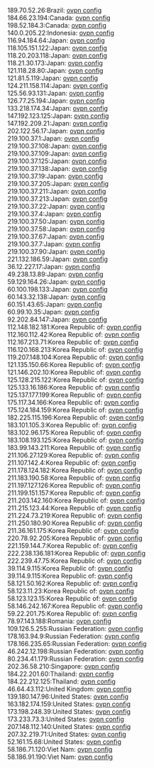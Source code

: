 189.70.52.26:Brazil: [ovpn config](vpn/189_70_52_26.ovpn)  
184.66.23.194:Canada: [ovpn config](vpn/184_66_23_194.ovpn)  
198.52.184.3:Canada: [ovpn config](vpn/198_52_184_3.ovpn)  
140.0.205.22:Indonesia: [ovpn config](vpn/140_0_205_22.ovpn)  
116.94.184.64:Japan: [ovpn config](vpn/116_94_184_64.ovpn)  
118.105.151.122:Japan: [ovpn config](vpn/118_105_151_122.ovpn)  
118.20.203.118:Japan: [ovpn config](vpn/118_20_203_118.ovpn)  
118.21.30.173:Japan: [ovpn config](vpn/118_21_30_173.ovpn)  
121.118.28.80:Japan: [ovpn config](vpn/121_118_28_80.ovpn)  
121.81.5.119:Japan: [ovpn config](vpn/121_81_5_119.ovpn)  
124.211.158.114:Japan: [ovpn config](vpn/124_211_158_114.ovpn)  
125.56.93.131:Japan: [ovpn config](vpn/125_56_93_131.ovpn)  
126.77.25.194:Japan: [ovpn config](vpn/126_77_25_194.ovpn)  
133.218.174.34:Japan: [ovpn config](vpn/133_218_174_34.ovpn)  
147.192.123.125:Japan: [ovpn config](vpn/147_192_123_125.ovpn)  
147.192.209.21:Japan: [ovpn config](vpn/147_192_209_21.ovpn)  
202.122.56.17:Japan: [ovpn config](vpn/202_122_56_17.ovpn)  
219.100.37.1:Japan: [ovpn config](vpn/219_100_37_1.ovpn)  
219.100.37.108:Japan: [ovpn config](vpn/219_100_37_108.ovpn)  
219.100.37.109:Japan: [ovpn config](vpn/219_100_37_109.ovpn)  
219.100.37.125:Japan: [ovpn config](vpn/219_100_37_125.ovpn)  
219.100.37.138:Japan: [ovpn config](vpn/219_100_37_138.ovpn)  
219.100.37.19:Japan: [ovpn config](vpn/219_100_37_19.ovpn)  
219.100.37.205:Japan: [ovpn config](vpn/219_100_37_205.ovpn)  
219.100.37.211:Japan: [ovpn config](vpn/219_100_37_211.ovpn)  
219.100.37.213:Japan: [ovpn config](vpn/219_100_37_213.ovpn)  
219.100.37.22:Japan: [ovpn config](vpn/219_100_37_22.ovpn)  
219.100.37.4:Japan: [ovpn config](vpn/219_100_37_4.ovpn)  
219.100.37.50:Japan: [ovpn config](vpn/219_100_37_50.ovpn)  
219.100.37.58:Japan: [ovpn config](vpn/219_100_37_58.ovpn)  
219.100.37.67:Japan: [ovpn config](vpn/219_100_37_67.ovpn)  
219.100.37.7:Japan: [ovpn config](vpn/219_100_37_7.ovpn)  
219.100.37.90:Japan: [ovpn config](vpn/219_100_37_90.ovpn)  
221.132.186.59:Japan: [ovpn config](vpn/221_132_186_59.ovpn)  
36.12.227.17:Japan: [ovpn config](vpn/36_12_227_17.ovpn)  
49.238.13.89:Japan: [ovpn config](vpn/49_238_13_89.ovpn)  
59.129.164.26:Japan: [ovpn config](vpn/59_129_164_26.ovpn)  
60.100.198.133:Japan: [ovpn config](vpn/60_100_198_133.ovpn)  
60.143.32.138:Japan: [ovpn config](vpn/60_143_32_138.ovpn)  
60.151.43.65:Japan: [ovpn config](vpn/60_151_43_65.ovpn)  
60.99.10.35:Japan: [ovpn config](vpn/60_99_10_35.ovpn)  
92.202.84.147:Japan: [ovpn config](vpn/92_202_84_147.ovpn)  
112.148.182.181:Korea Republic of: [ovpn config](vpn/112_148_182_181.ovpn)  
112.160.112.42:Korea Republic of: [ovpn config](vpn/112_160_112_42.ovpn)  
112.167.213.71:Korea Republic of: [ovpn config](vpn/112_167_213_71.ovpn)  
116.120.168.213:Korea Republic of: [ovpn config](vpn/116_120_168_213.ovpn)  
119.207.148.104:Korea Republic of: [ovpn config](vpn/119_207_148_104.ovpn)  
121.135.150.66:Korea Republic of: [ovpn config](vpn/121_135_150_66.ovpn)  
121.146.202.10:Korea Republic of: [ovpn config](vpn/121_146_202_10.ovpn)  
125.128.215.122:Korea Republic of: [ovpn config](vpn/125_128_215_122.ovpn)  
125.133.16.186:Korea Republic of: [ovpn config](vpn/125_133_16_186.ovpn)  
125.137.177.199:Korea Republic of: [ovpn config](vpn/125_137_177_199.ovpn)  
175.117.34.166:Korea Republic of: [ovpn config](vpn/175_117_34_166.ovpn)  
175.124.184.159:Korea Republic of: [ovpn config](vpn/175_124_184_159.ovpn)  
182.225.115.196:Korea Republic of: [ovpn config](vpn/182_225_115_196.ovpn)  
183.101.105.3:Korea Republic of: [ovpn config](vpn/183_101_105_3.ovpn)  
183.102.96.175:Korea Republic of: [ovpn config](vpn/183_102_96_175.ovpn)  
183.108.193.125:Korea Republic of: [ovpn config](vpn/183_108_193_125.ovpn)  
183.99.143.211:Korea Republic of: [ovpn config](vpn/183_99_143_211.ovpn)  
211.106.27.129:Korea Republic of: [ovpn config](vpn/211_106_27_129.ovpn)  
211.107.142.4:Korea Republic of: [ovpn config](vpn/211_107_142_4.ovpn)  
211.178.124.182:Korea Republic of: [ovpn config](vpn/211_178_124_182.ovpn)  
211.183.190.58:Korea Republic of: [ovpn config](vpn/211_183_190_58.ovpn)  
211.197.127.126:Korea Republic of: [ovpn config](vpn/211_197_127_126.ovpn)  
211.199.151.157:Korea Republic of: [ovpn config](vpn/211_199_151_157.ovpn)  
211.203.142.160:Korea Republic of: [ovpn config](vpn/211_203_142_160.ovpn)  
211.215.123.44:Korea Republic of: [ovpn config](vpn/211_215_123_44.ovpn)  
211.224.73.219:Korea Republic of: [ovpn config](vpn/211_224_73_219.ovpn)  
211.250.180.90:Korea Republic of: [ovpn config](vpn/211_250_180_90.ovpn)  
211.36.161.175:Korea Republic of: [ovpn config](vpn/211_36_161_175.ovpn)  
220.78.92.205:Korea Republic of: [ovpn config](vpn/220_78_92_205.ovpn)  
221.159.144.7:Korea Republic of: [ovpn config](vpn/221_159_144_7.ovpn)  
222.238.136.181:Korea Republic of: [ovpn config](vpn/222_238_136_181.ovpn)  
222.239.47.75:Korea Republic of: [ovpn config](vpn/222_239_47_75.ovpn)  
39.114.9.115:Korea Republic of: [ovpn config](vpn/39_114_9_115.ovpn)  
39.114.9.115:Korea Republic of: [ovpn config](vpn/39_114_9_115.ovpn)  
58.121.50.162:Korea Republic of: [ovpn config](vpn/58_121_50_162.ovpn)  
58.123.11.23:Korea Republic of: [ovpn config](vpn/58_123_11_23.ovpn)  
58.123.123.15:Korea Republic of: [ovpn config](vpn/58_123_123_15.ovpn)  
58.146.242.167:Korea Republic of: [ovpn config](vpn/58_146_242_167.ovpn)  
59.22.201.75:Korea Republic of: [ovpn config](vpn/59_22_201_75.ovpn)  
78.97.143.188:Romania: [ovpn config](vpn/78_97_143_188.ovpn)  
109.126.5.255:Russian Federation: [ovpn config](vpn/109_126_5_255.ovpn)  
178.163.94.9:Russian Federation: [ovpn config](vpn/178_163_94_9.ovpn)  
178.166.235.65:Russian Federation: [ovpn config](vpn/178_166_235_65.ovpn)  
46.242.12.198:Russian Federation: [ovpn config](vpn/46_242_12_198.ovpn)  
80.234.41.179:Russian Federation: [ovpn config](vpn/80_234_41_179.ovpn)  
202.36.58.210:Singapore: [ovpn config](vpn/202_36_58_210.ovpn)  
184.22.201.60:Thailand: [ovpn config](vpn/184_22_201_60.ovpn)  
184.22.212.125:Thailand: [ovpn config](vpn/184_22_212_125.ovpn)  
46.64.43.112:United Kingdom: [ovpn config](vpn/46_64_43_112.ovpn)  
139.180.147.96:United States: [ovpn config](vpn/139_180_147_96.ovpn)  
163.182.174.159:United States: [ovpn config](vpn/163_182_174_159.ovpn)  
173.198.248.39:United States: [ovpn config](vpn/173_198_248_39.ovpn)  
173.233.73.3:United States: [ovpn config](vpn/173_233_73_3.ovpn)  
207.148.112.140:United States: [ovpn config](vpn/207_148_112_140.ovpn)  
207.32.219.71:United States: [ovpn config](vpn/207_32_219_71.ovpn)  
52.161.15.68:United States: [ovpn config](vpn/52_161_15_68.ovpn)  
58.186.71.120:Viet Nam: [ovpn config](vpn/58_186_71_120.ovpn)  
58.186.91.190:Viet Nam: [ovpn config](vpn/58_186_91_190.ovpn)  
